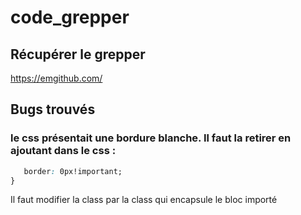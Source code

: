# code_grepper


## Récupérer le grepper
https://emgithub.com/

## Bugs trouvés

### le css présentait une bordure blanche. Il faut la retirer en ajoutant dans le css :
 ```css :not(.contain-code) {
    border: 0px!important;
}
``` 
Il faut modifier la class par la class qui encapsule le bloc importé